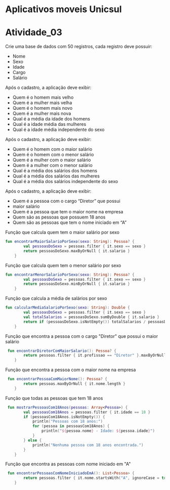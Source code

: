 # Aplicativos moveis Unicsul

<h1>Atividade_03</h1>
<p>
Crie uma base de dados com 50 registros, cada registro deve possuir:

* Nome 
* Sexo
* Idade
* Cargo
* Salário

Após o cadastro, a aplicação deve exibir:
* Quem é o homem mais velho
* Quem é a mulher mais velha
* Quem é o homem mais novo
* Quem é a mulher mais nova
* Qual é a média da idade dos homens
* Qual é a idade média das mulheres
* Qual é a idade média independente do sexo

Após o cadastro, a aplicação deve exibir:
* Quem é o homem com o maior salário
* Quem é o homem com o menor salário
* Quem é a mulher com o maior salário
* Quem é a mulher com o menor salário
* Qual é a média dos salários dos homens
* Qual é a média dos salários das mulheres
* Qual é a média dos salários independente do sexo

Após o cadastro, a aplicação deve exibir:
* Quem é a pessoa com o cargo “Diretor” que possui
* maior salário
* Quem é a pessoa que tem o maior nome na empresa
* Quem são as pessoas que possuem 18 anos
* Quem são as pessoas que tem o nome iniciado em “A”

<p> Função que calcula quem tem o maior salário por sexo</p>

```kotlin
fun encontrarMaiorSalarioPorSexo(sexo: String): Pessoa? {
        val pessoasDoSexo = pessoas.filter { it.sexo == sexo }
        return pessoasDoSexo.maxByOrNull { it.salario }
    }
```

<p> Função que calcula quem tem o menor salário por sexo</p>

```kotlin
fun encontrarMenorSalarioPorSexo(sexo: String): Pessoa? {
        val pessoasDoSexo = pessoas.filter { it.sexo == sexo }
        return pessoasDoSexo.minByOrNull { it.salario }
    }
```

<p> Função que calcula a média de salários por sexo</p>

```kotlin
fun calcularMediaSalarioPorSexo(sexo: String): Double {
        val pessoasDoSexo = pessoas.filter { it.sexo == sexo }
        val totalSalarios = pessoasDoSexo.sumByDouble { it.salario }
        return if (pessoasDoSexo.isNotEmpty()) totalSalarios / pessoasDoSexo.size else 0.0
    }
```

<p> Função que encontra a pessoa com o cargo "Diretor" que possui o maior salário</p>

```kotlin
 fun encontrarDiretorComMaiorSalario(): Pessoa? {
        return pessoas.filter { it.profissao == "Diretor" }.maxByOrNull { it.salario }
    }
```

<p> Função que encontra a pessoa com o maior nome na empresa</p>

```kotlin
 fun encontrarPessoaComMaiorNome(): Pessoa? {
        return pessoas.maxByOrNull { it.nome.length }
    }
```

<p> Função que todas as pessoas que tem 18 anos</p>

```kotlin
 fun mostrarPessoasCom18Anos(pessoas: Array<Pessoa>) {
        val pessoasCom18Anos = pessoas.filter { it.idade == 18 }
        if (pessoasCom18Anos.isNotEmpty()) {
            println("Pessoas com 18 anos:")
            for (pessoa in pessoasCom18Anos) {
                println("${pessoa.nome} - Idade: ${pessoa.idade}")
            }
        } else {
            println("Nenhuma pessoa com 18 anos encontrada.")
        }
    }
```

<p> Função que encontra as pessoas com nome iniciado em "A"</p>

```kotlin
 fun encontrarPessoasComNomeIniciadoEmA(): List<Pessoa> {
        return pessoas.filter { it.nome.startsWith("A", ignoreCase = true) }
    }
```


</p>
